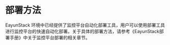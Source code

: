 # 部署方法

EayunStack 环境中已经提供了监控平台自动化部署工具，用户可以使用部署工具进行监控平台的快速自动化部署。关于具体的部署方法，请参考《EayunStack部署手册》中关于监控平台部署的相关章节。

